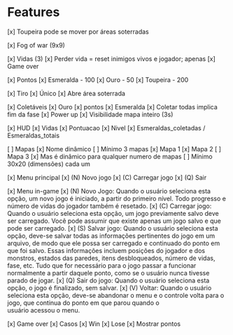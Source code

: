 # Features

[x] Toupeira pode se mover por áreas soterradas
	
[x] Fog of war (9x9)

[x] Vidas (3)
    [x] Perder vida = reset inimigos vivos e jogador; apenas
    [x] Game over

[x] Pontos
    [x] Esmeralda - 100
    [x] Ouro - 50
    [x] Toupeira - 200

[x] Tiro
    [x] Único
    [x] Abre área soterrada

[x] Coletáveis
    [x] Ouro
        [x] pontos
    [x] Esmeralda
        [x] Coletar todas implica fim da fase
    [x] Power up
        [x] Visibilidade mapa inteiro (3s)
        
[x] HUD
    [x] Vidas
    [x] Pontuacao
    [x] Nivel
    [x] Esmeraldas_coletadas / Esmeraldas_totais
    
[ ] Mapas
    [x] Nome dinâmico
    [ ] Mínimo 3 mapas
        [x] Mapa 1
        [x] Mapa 2
        [ ] Mapa 3
    [x] Mas é dinâmico para qualquer numero de mapas
    [ ] Mínimo 30x20 (dimensões) cada um
    
[x] Menu principal
    [x] (N) Novo jogo
    [x] (C) Carregar jogo
    [x] (Q) Sair

[x] Menu in-game
    [x] (N) Novo Jogo: Quando o usuário seleciona esta opção, um novo jogo é iniciado, a partir do
primeiro nível. Todo progresso e número de vidas do jogador também é resetado.
    [x] (C) Carregar jogo: Quando o usuário seleciona esta opção, um jogo previamente salvo deve ser
carregado. Você pode assumir que existe apenas um jogo salvo e que pode ser carregado.
    [x] (S) Salvar jogo: Quando o usuário seleciona esta opção, deve-se salvar todas as informações
pertinentes do jogo em um arquivo, de modo que ele possa ser carregado e continuado do ponto
em que foi salvo. Essas informações incluem posições do jogador e dos monstros, estados das
paredes, itens desbloqueados, número de vidas, fase, etc. Tudo que for necessário para o jogo
passar a funcionar normalmente a partir daquele ponto, como se o usuário nunca tivesse parado de
jogar.
    [x] (Q) Sair do jogo: Quando o usuário seleciona esta opção, o jogo é finalizado, sem salvar.
    [x] (V) Voltar: Quando o usuário seleciona esta opção, deve-se abandonar o menu e o controle volta
para o jogo, que continua do ponto em que parou quando o usuário acessou o menu.

[x] Game over
    [x] Casos
        [x] Win
        [x] Lose
    [x] Mostrar pontos
